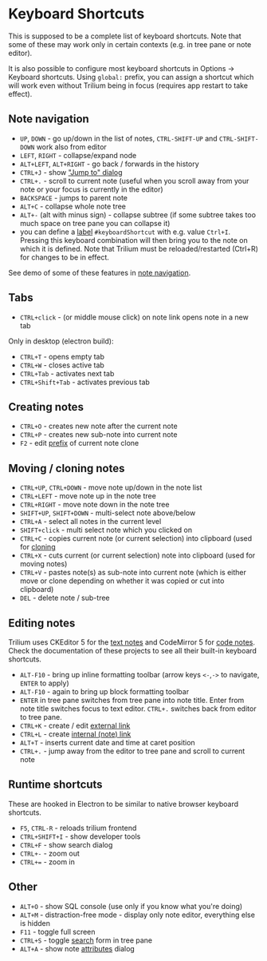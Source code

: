 # Keyboard Shortcuts
This is supposed to be a complete list of keyboard shortcuts. Note that some of these may work only in certain contexts (e.g. in tree pane or note editor).

It is also possible to configure most keyboard shortcuts in Options -> Keyboard shortcuts. Using `global:` prefix, you can assign a shortcut which will work even without Trilium being in focus (requires app restart to take effect).

## Note navigation

*   `UP`, `DOWN` - go up/down in the list of notes, `CTRL-SHIFT-UP` and `CTRL-SHIFT-DOWN` work also from editor
*   `LEFT`, `RIGHT` - collapse/expand node
*   `ALT+LEFT`, `ALT+RIGHT` - go back / forwards in the history
*   `CTRL+J` - show ["Jump to" dialog](Navigation/Note%20Navigation.md)
*   `CTRL+.` - scroll to current note (useful when you scroll away from your note or your focus is currently in the editor)
*   `BACKSPACE` - jumps to parent note
*   `ALT+C` - collapse whole note tree
*   `ALT+-` (alt with minus sign) - collapse subtree (if some subtree takes too much space on tree pane you can collapse it)
*   you can define a [label](../Advanced%20Usage/Attributes.md) `#keyboardShortcut` with e.g. value `Ctrl+I`. Pressing this keyboard combination will then bring you to the note on which it is defined. Note that Trilium must be reloaded/restarted (Ctrl+R) for changes to be in effect.

See demo of some of these features in [note navigation](Navigation/Note%20Navigation.md).

## Tabs

*   `CTRL+click` - (or middle mouse click) on note link opens note in a new tab

Only in desktop (electron build):

*   `CTRL+T` - opens empty tab
*   `CTRL+W` - closes active tab
*   `CTRL+Tab` - activates next tab
*   `CTRL+Shift+Tab` - activates previous tab

## Creating notes

*   `CTRL+O` - creates new note after the current note
*   `CTRL+P` - creates new sub-note into current note
*   `F2` - edit [prefix](Navigation/Note%20Navigation.md) of current note clone

## Moving / cloning notes

*   `CTRL+UP`, `CTRL+DOWN` - move note up/down in the note list
*   `CTRL+LEFT` - move note up in the note tree
*   `CTRL+RIGHT` - move note down in the note tree
*   `SHIFT+UP`, `SHIFT+DOWN` - multi-select note above/below
*   `CTRL+A` - select all notes in the current level
*   `SHIFT+click` - multi select note which you clicked on
*   `CTRL+C` - copies current note (or current selection) into clipboard (used for [cloning](Note/Cloning%20Notes.md)
*   `CTRL+X` - cuts current (or current selection) note into clipboard (used for moving notes)
*   `CTRL+V` - pastes note(s) as sub-note into current note (which is either move or clone depending on whether it was copied or cut into clipboard)
*   `DEL` - delete note / sub-tree

## Editing notes

Trilium uses CKEditor 5 for the [text notes](../Note%20Types/Text.md) and CodeMirror 5 for [code notes](../Note%20Types/Code.md). Check the documentation of these projects to see all their built-in keyboard shortcuts.

*   `ALT-F10` - bring up inline formatting toolbar (arrow keys `<-`,`->` to navigate, `ENTER` to apply)
*   `ALT-F10` - again to bring up block formatting toolbar
*   `ENTER` in tree pane switches from tree pane into note title. Enter from note title switches focus to text editor. `CTRL+.` switches back from editor to tree pane.
*   `CTRL+K` - create / edit [external link](Note/Links.md)
*   `CTRL+L` - create [internal (note) link](Note/Links.md)
*   `ALT+T` - inserts current date and time at caret position
*   `CTRL+.` - jump away from the editor to tree pane and scroll to current note

## Runtime shortcuts

These are hooked in Electron to be similar to native browser keyboard shortcuts.

*   `F5`, `CTRL-R` - reloads trilium frontend
*   `CTRL+SHIFT+I` - show developer tools
*   `CTRL+F` - show search dialog
*   `CTRL+-` - zoom out
*   `CTRL+=` - zoom in

## Other

*   `ALT+O` - show SQL console (use only if you know what you're doing)
*   `ALT+M` - distraction-free mode - display only note editor, everything else is hidden
*   `F11` - toggle full screen
*   `CTRL+S` - toggle [search](Navigation/Search.md) form in tree pane
*   `ALT+A` - show note [attributes](../Advanced%20Usage/Attributes.md) dialog